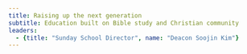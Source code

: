 ```yaml
---
title: Raising up the next generation
subtitle: Education built on Bible study and Christian community
leaders:
  - {title: "Sunday School Director", name: "Deacon Soojin Kim"}
---
```


